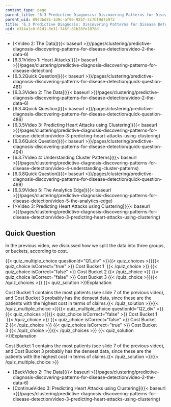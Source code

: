 ```yaml
---
content_type: page
parent_title: '6.3 Predictive Diagnosis: Discovering Patterns for Disease Detection '
parent_uid: 0943bd81-1d9c-af9e-92bf-3c7bf9d7b9f2
title: '6.3 Predictive Diagnosis: Discovering Patterns for Disease Detection '
uid: e314a1c0-01d1-8e31-746f-81b28fe1878d
---
```


*   [\<Video 2: The Data]({{< baseurl >}}/pages/clustering/predictive-diagnosis-discovering-patterns-for-disease-detection/video-2-the-data-6)
*   [6.3.1Video 1: Heart Attacks]({{< baseurl >}}/pages/clustering/predictive-diagnosis-discovering-patterns-for-disease-detection)
*   [6.3.2Quick Question]({{< baseurl >}}/pages/clustering/predictive-diagnosis-discovering-patterns-for-disease-detection/quick-question-481)
*   [6.3.3Video 2: The Data]({{< baseurl >}}/pages/clustering/predictive-diagnosis-discovering-patterns-for-disease-detection/video-2-the-data-6)
*   [6.3.4Quick Question]({{< baseurl >}}/pages/clustering/predictive-diagnosis-discovering-patterns-for-disease-detection/quick-question-486)
*   [6.3.5Video 3: Predicting Heart Attacks using Clustering]({{< baseurl >}}/pages/clustering/predictive-diagnosis-discovering-patterns-for-disease-detection/video-3-predicting-heart-attacks-using-clustering)
*   [6.3.6Quick Question]({{< baseurl >}}/pages/clustering/predictive-diagnosis-discovering-patterns-for-disease-detection/quick-question-494)
*   [6.3.7Video 4: Understanding Cluster Patterns]({{< baseurl >}}/pages/clustering/predictive-diagnosis-discovering-patterns-for-disease-detection/video-4-understanding-cluster-patterns)
*   [6.3.8Quick Question]({{< baseurl >}}/pages/clustering/predictive-diagnosis-discovering-patterns-for-disease-detection/quick-question-499)
*   [6.3.9Video 5: The Analytics Edge]({{< baseurl >}}/pages/clustering/predictive-diagnosis-discovering-patterns-for-disease-detection/video-5-the-analytics-edge)
*   [\>Video 3: Predicting Heart Attacks using Clustering]({{< baseurl >}}/pages/clustering/predictive-diagnosis-discovering-patterns-for-disease-detection/video-3-predicting-heart-attacks-using-clustering)

Quick Question
--------------

In the previous video, we discussed how we split the data into three groups, or buckets, according to cost.

{{< quiz_multiple_choice questionId="Q1_div" >}}{{< quiz_choices >}}{{< quiz_choice isCorrect="true" >}}&nbsp;Cost Bucket 1 &nbsp;{{< /quiz_choice >}}
{{< quiz_choice isCorrect="false" >}}&nbsp;Cost Bucket 2&nbsp;{{< /quiz_choice >}}
{{< quiz_choice isCorrect="false" >}}&nbsp;Cost Bucket 3&nbsp;{{< /quiz_choice >}}{{< /quiz_choices >}}
{{< quiz_solution >}}Explanation

Cost Bucket 1 contains the most patients (see slide 7 of the previous video), and Cost Bucket 3 probably has the densest data, since these are the patients with the highest cost in terms of claims.{{< /quiz_solution >}}{{< /quiz_multiple_choice >}}{{< quiz_multiple_choice questionId="Q2_div" >}}{{< quiz_choices >}}{{< quiz_choice isCorrect="false" >}}&nbsp;Cost Bucket 1 &nbsp;{{< /quiz_choice >}}
{{< quiz_choice isCorrect="false" >}}&nbsp;Cost Bucket 2&nbsp;{{< /quiz_choice >}}
{{< quiz_choice isCorrect="true" >}}&nbsp;Cost Bucket 3&nbsp;{{< /quiz_choice >}}{{< /quiz_choices >}}
{{< quiz_solution >}}Explanation

Cost Bucket 1 contains the most patients (see slide 7 of the previous video), and Cost Bucket 3 probably has the densest data, since these are the patients with the highest cost in terms of claims.{{< /quiz_solution >}}{{< /quiz_multiple_choice >}}

*   [BackVideo 2: The Data]({{< baseurl >}}/pages/clustering/predictive-diagnosis-discovering-patterns-for-disease-detection/video-2-the-data-6)
*   [ContinueVideo 3: Predicting Heart Attacks using Clustering]({{< baseurl >}}/pages/clustering/predictive-diagnosis-discovering-patterns-for-disease-detection/video-3-predicting-heart-attacks-using-clustering)